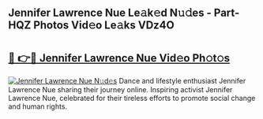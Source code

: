 ## Jennifer Lawrence Nue Le𝚊k𝚎d N𝚞𝚍es - Part-HQZ Photos Vid𝚎o Le𝚊ks VDz4O

# <h2><a href="http://fb85px.evod.top/?m=Jennifer+Lawrence+Nue">🔗 👉🔴 Jennifer Lawrence Nue Vid𝚎o Ph𝚘t𝚘s</a></h2>

[![Jennifer Lawrence Nue N𝚞d𝚎s](https://i.imgur.com/8V9OHl7.gif)](http://fb85px.evod.top/?m=Jennifer+Lawrence+Nue)
Dance and lifestyle enthusiast Jennifer Lawrence Nue sharing their journey online. Inspiring activist Jennifer Lawrence Nue, celebrated for their tireless efforts to promote social change and human rights. 
